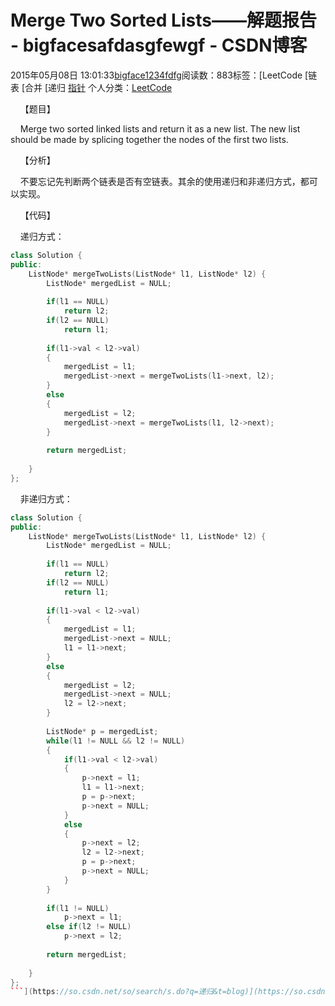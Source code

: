 # Merge Two Sorted Lists——解题报告 - bigfacesafdasgfewgf - CSDN博客





2015年05月08日 13:01:33[bigface1234fdfg](https://me.csdn.net/puqutogether)阅读数：883标签：[LeetCode																[链表																[合并																[递归																[指针](https://so.csdn.net/so/search/s.do?q=指针&t=blog)
个人分类：[LeetCode](https://blog.csdn.net/puqutogether/article/category/2832605)








    【题目】

    Merge two sorted linked lists and return it as a new list. The new list should be made by splicing together the nodes of the first two lists.




    【分析】

    不要忘记先判断两个链表是否有空链表。其余的使用递归和非递归方式，都可以实现。




    【代码】




    递归方式：



```cpp
class Solution {
public:
    ListNode* mergeTwoLists(ListNode* l1, ListNode* l2) {
        ListNode* mergedList = NULL; 
        
        if(l1 == NULL)
            return l2;
        if(l2 == NULL)
            return l1;
        
        if(l1->val < l2->val)
        {
            mergedList = l1;
            mergedList->next = mergeTwoLists(l1->next, l2);
        }
        else
        {
            mergedList = l2;
            mergedList->next = mergeTwoLists(l1, l2->next);
        }
        
        return mergedList;
        
    }
};
```



    非递归方式：



```cpp
class Solution {
public:
    ListNode* mergeTwoLists(ListNode* l1, ListNode* l2) {
        ListNode* mergedList = NULL; 
        
        if(l1 == NULL)
            return l2;
        if(l2 == NULL)
            return l1;
        
        if(l1->val < l2->val)
        {
            mergedList = l1;
            mergedList->next = NULL;
            l1 = l1->next;
        }
        else
        {
            mergedList = l2; 
            mergedList->next = NULL;
            l2 = l2->next;
        }
        
        ListNode* p = mergedList;
        while(l1 != NULL && l2 != NULL)
        {
            if(l1->val < l2->val)
            {
                p->next = l1;
                l1 = l1->next;
                p = p->next;
                p->next = NULL;
            }
            else
            {
                p->next = l2; 
                l2 = l2->next;
                p = p->next;
                p->next = NULL;
            }
        }
        
        if(l1 != NULL)
            p->next = l1; 
        else if(l2 != NULL)
            p->next = l2;
        
        return mergedList;
        
    }
};
```](https://so.csdn.net/so/search/s.do?q=递归&t=blog)](https://so.csdn.net/so/search/s.do?q=合并&t=blog)](https://so.csdn.net/so/search/s.do?q=链表&t=blog)](https://so.csdn.net/so/search/s.do?q=LeetCode&t=blog)




